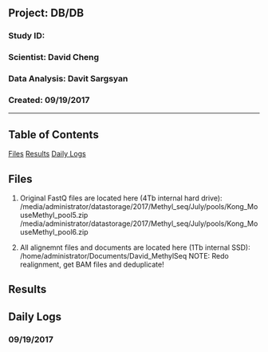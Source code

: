 ##  Project: DB/DB
### Study ID: 
### Scientist: David Cheng
### Data Analysis: Davit Sargsyan 
### Created: 09/19/2017 

---    

## Table of Contents
[Files](#files)
[Results](#results) 
[Daily Logs](#logs) 

## Files<a name="files"></a>
1. Original FastQ files are located here (4Tb internal hard drive):    
/media/administrator/datastorage/2017/Methyl_seq/July/pools/Kong_MouseMethyl_pool5.zip
/media/administrator/datastorage/2017/Methyl_seq/July/pools/Kong_MouseMethyl_pool6.zip 
   
2. All alignemnt files and documents are located here (1Tb internal SSD):    
/home/administrator/Documents/David_MethylSeq
NOTE: Redo realignment, get BAM files and deduplicate!

## Results<a name="results"></a>

## Daily Logs<a name="logs"></a>
### 09/19/2017
